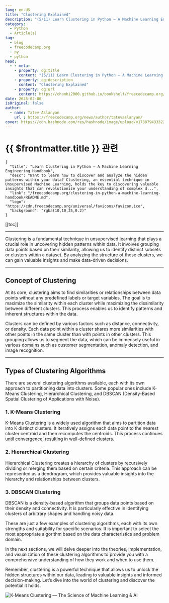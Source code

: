 ```yaml
---
lang: en-US
title: "Clustering Explained"
description: "(5/11) Learn Clustering in Python – A Machine Learning Engineering Handbook"
category:
  - Python
  - Article(s)
tag:
  - blog
  - freecodecamp.org
  - py
  - python
head:
  - - meta:
    - property: og:title
      content: "(5/11) Learn Clustering in Python – A Machine Learning Engineering Handbook"
    - property: og:description
      content: "Clustering Explained"
    - property: og:url
      content: https://chanhi2000.github.io/bookshelf/freecodecamp.org/clustering-in-python-a-machine-learning-handbook/clustering-explained.html
date: 2025-02-06
isOriginal: false
author:
  - name: Tatev Aslanyan
    url : https://freecodecamp.org/news/author/tatevaslanyan/
cover: https://cdn.hashnode.com/res/hashnode/image/upload/v1738794333226/0f8cd7d3-54d4-49a3-b864-e3e477446089.png
---
```


# {{ $frontmatter.title }} 관련

```component VPCard
{
  "title": "Learn Clustering in Python – A Machine Learning Engineering Handbook",
  "desc": "Want to learn how to discover and analyze the hidden patterns within your data? Clustering, an essential technique in Unsupervised Machine Learning, holds the key to discovering valuable insights that can revolutionize your understanding of complex d...",
  "link": "/freecodecamp.org/clustering-in-python-a-machine-learning-handbook/README.md",
  "logo": "https://cdn.freecodecamp.org/universal/favicons/favicon.ico",
  "background": "rgba(10,10,35,0.2)"
}
```

[[toc]]

---

<SiteInfo
  name="Learn Clustering in Python – A Machine Learning Engineering Handbook"
  desc="Want to learn how to discover and analyze the hidden patterns within your data? Clustering, an essential technique in Unsupervised Machine Learning, holds the key to discovering valuable insights that can revolutionize your understanding of complex d..."
  url="https://freecodecamp.org/news/clustering-in-python-a-machine-learning-handbook#heading-clustering-explained"
  logo="https://cdn.freecodecamp.org/universal/favicons/favicon.ico"
  preview="https://cdn.hashnode.com/res/hashnode/image/upload/v1738794333226/0f8cd7d3-54d4-49a3-b864-e3e477446089.png"/>

Clustering is a fundamental technique in unsupervised learning that plays a crucial role in uncovering hidden patterns within data. It involves grouping data points based on their similarity, allowing us to identify distinct subsets or clusters within a dataset. By analyzing the structure of these clusters, we can gain valuable insights and make data-driven decisions.

---

## Concept of Clustering

At its core, clustering aims to find similarities or relationships between data points without any predefined labels or target variables. The goal is to maximize the similarity within each cluster while maximizing the dissimilarity between different clusters. This process enables us to identify patterns and inherent structures within the data.

Clusters can be defined by various factors such as distance, connectivity, or density. Each data point within a cluster shares more similarities with other points in the same cluster than with points in other clusters. This grouping allows us to segment the data, which can be immensely useful in various domains such as customer segmentation, anomaly detection, and image recognition.

---

## Types of Clustering Algorithms

There are several clustering algorithms available, each with its own approach to partitioning data into clusters. Some popular ones include K-Means Clustering, Hierarchical Clustering, and DBSCAN (Density-Based Spatial Clustering of Applications with Noise).

### 1. K-Means Clustering

K-Means Clustering is a widely used algorithm that aims to partition data into K distinct clusters. It iteratively assigns each data point to the nearest cluster centroid and then recomputes the centroids. This process continues until convergence, resulting in well-defined clusters.

### 2. Hierarchical Clustering

Hierarchical Clustering creates a hierarchy of clusters by recursively dividing or merging them based on certain criteria. This approach can be represented as a dendrogram, which provides valuable insights into the hierarchy and relationships between clusters.

### 3. DBSCAN Clustering

DBSCAN is a density-based algorithm that groups data points based on their density and connectivity. It is particularly effective in identifying clusters of arbitrary shapes and handling noisy data.

These are just a few examples of clustering algorithms, each with its own strengths and suitability for specific scenarios. It is important to select the most appropriate algorithm based on the data characteristics and problem domain.

In the next sections, we will delve deeper into the theories, implementation, and visualization of these clustering algorithms to provide you with a comprehensive understanding of how they work and when to use them.

Remember, clustering is a powerful technique that allows us to unlock the hidden structures within our data, leading to valuable insights and informed decision-making. Let’s dive into the world of clustering and discover the potential it holds.

![K-Means Clustering — The Science of Machine Learning & AI](https://images.squarespace-cdn.com/content/v1/5acbdd3a25bf024c12f4c8b4/1608407348392-22767PJ7RQ85BD5RLSLZ/k-means-clustering.png)